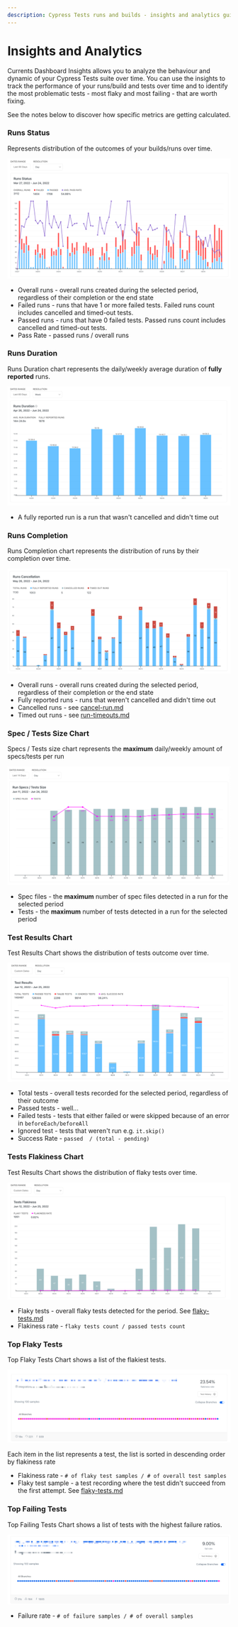```yaml
---
description: Cypress Tests runs and builds - insights and analytics guide
---
```


# Insights and Analytics

Currents Dashboard Insights allows you to analyze the behaviour and dynamic of your Cypress Tests suite over time. You can use the insights to track the performance of your runs/build and tests over time and to identify the most problematic tests - most flaky and most failing - that are worth fixing.

See the notes below to discover how specific metrics are getting calculated.

### Runs Status

Represents distribution of the outcomes of your builds/runs over time.&#x20;

![Example chart - Runs Status Insights](<../.gitbook/assets/CleanShot 2022-06-24 at 23.36.18@2x.png>)

* Overall runs - overall runs created during the selected period, regardless of their completion or the end state
* Failed runs - runs that have 1 or more failed tests. Failed runs count includes cancelled and timed-out tests.
* Passed runs - runs that have 0 failed tests. Passed runs count includes cancelled and timed-out tests.
* Pass Rate - passed runs / overall runs

### Runs Duration

Runs Duration chart represents the daily/weekly average duration of **fully reported** runs.

![Example chart - Runs Duration Insights](<../.gitbook/assets/CleanShot 2022-06-24 at 23.52.48@2x.png>)

* A fully reported run is a run that wasn't cancelled and didn't time out

### Runs Completion

Runs Completion chart represents the distribution of runs by their completion over time.

![Example chart - Runs Completion](<../.gitbook/assets/CleanShot 2022-06-24 at 23.56.09@2x.png>)

* Overall runs - overall runs created during the selected period, regardless of their completion or the end state
* Fully reported runs -  runs that weren't cancelled and didn't time out
* Cancelled runs - see [cancel-run.md](../runs/cancel-run.md "mention")
* Timed out runs - see [run-timeouts.md](../runs/run-timeouts.md "mention")

### Spec / Tests Size Chart

Specs / Tests size chart represents the **maximum** daily/weekly amount of specs/tests per run

![Example chart - Run Specs / Tests Size](<../.gitbook/assets/CleanShot 2022-06-25 at 00.01.00@2x.png>)

* Spec files - the **maximum** number of spec files detected in a run for the selected period
* Tests - the **maximum** number of tests detected in a run for the selected period

### Test Results Chart

Test Results Chart shows the distribution of tests outcome over time.

![Example chart - Test Results](<../.gitbook/assets/CleanShot 2022-06-25 at 00.02.58@2x.png>)

* Total tests - overall tests recorded for the selected period, regardless of their outcome
* Passed tests - well...
* Failed tests - tests that either failed or were skipped because of an error in `beforeEach/beforeAll`
* Ignored test - tests that weren't run e.g. `it.skip()`
* Success Rate - `passed  / (total - pending)`

### Tests Flakiness Chart

Test Results Chart shows the distribution of flaky tests over time.

![Example chart - Tests Flakiness](<../.gitbook/assets/CleanShot 2022-06-25 at 00.08.26@2x.png>)

* Flaky tests - overall flaky tests detected for the period. See [flaky-tests.md](../tests/flaky-tests.md "mention")
* Flakiness rate - `flaky tests count / passed tests count`

### Top Flaky Tests

Top Flaky Tests Chart shows a list of the flakiest tests.

![An example of a test with a high flakiness rate](<../.gitbook/assets/CleanShot 2022-06-25 at 00.12.10@2x.png>)

Each item in the list represents a test, the list is sorted in descending order by flakiness rate

* Flakiness rate - `# of flaky test samples / # of overall test samples`
* Flaky test sample - a test recording where the test didn't succeed from the first attempt. See [flaky-tests.md](../tests/flaky-tests.md "mention")

### Top Failing Tests

Top Failing Tests Chart shows a list of tests with the highest failure ratios.

![An example of a test with a high failure rate](<../.gitbook/assets/CleanShot 2022-06-25 at 00.21.42@2x.png>)

* Failure rate - `# of failure samples / # of overall samples`
